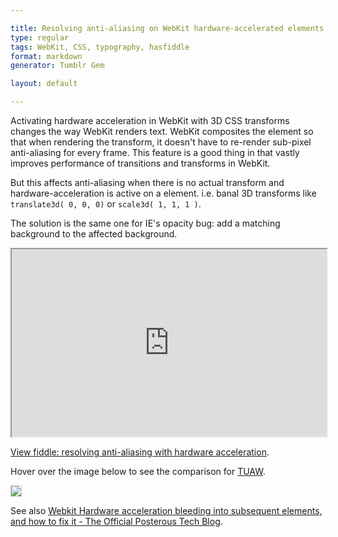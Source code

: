 ```yaml
---

title: Resolving anti-aliasing on WebKit hardware-accelerated elements
type: regular
tags: WebKit, CSS, typography, hasfiddle
format: markdown
generator: Tumblr Gem

layout: default

---
```


Activating hardware acceleration in WebKit with 3D CSS transforms changes the way WebKit renders text. WebKit composites the element so that when rendering the transform, it doesn't have to re-render sub-pixel anti-aliasing for every frame. This feature is a good thing in that vastly improves performance of transitions and transforms in WebKit.

But this affects anti-aliasing when there is no actual transform and hardware-acceleration is active on a element. i.e. banal 3D transforms like `translate3d( 0, 0, 0)` or `scale3d( 1, 1, 1 )`.

The solution is the same one for IE's opacity bug: add a matching background to the affected background.

<iframe style="width: 100%; height: 300px" src="http://jsfiddle.net/desandro/DDHHD/1/embedded/result,css,html"> </iframe>

[View fiddle: resolving anti-aliasing with hardware acceleration](http://jsfiddle.net/desandro/DDHHD/1/).

Hover over the image below to see the comparison for [TUAW](http://www.tuaw.com).

<img src="http://i.imgur.com/O3qBg.png" onmouseover='this.src = "http://i.imgur.com/Vm2n8.png" ' onmouseout='this.src = "http://i.imgur.com/O3qBg.png" ' style="border: 1px solid #CCC;" />

See also [Webkit Hardware acceleration bleeding into subsequent elements, and how to fix it - The Official Posterous Tech Blog](http://technology.posterous.com/webkit-hardware-acceleration-bleeding-into-su).
